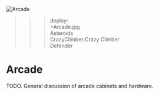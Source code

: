 ![Arcade](Arcade.jpg)

>>> deploy:<br>
>>>    +Arcade.jpg<br>
>>>    Asteroids<br>
>>>    CrazyClimber:Crazy Climber<br>
>>>    Defender<br>

# Arcade

TODO. General discussion of arcade cabinets and hardware.